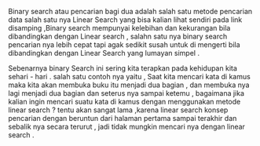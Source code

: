 Binary search atau pencarian bagi dua adalah salah satu metode pencarian data salah satu nya Linear Search yang bisa kalian lihat sendiri pada link disamping ,Binary search mempunyai kelebihan dan kekurangan bila dibandingkan dengan Linear search , salahn satu nya binary search pencarian nya lebih cepat tapi agak sedikit susah untuk di mengerti bila dibandingkan dengan Linear Search yang lumayan simpel . 

Sebenarnya binary Search ini sering kita terapkan pada kehidupan kita sehari - hari .
salah satu contoh nya yaitu , Saat kita mencari kata di kamus maka kita akan membuka buku itu menjadi dua bagian , dan membuka nya lagi menjadi dua bagian dan seterus nya sampai ketemu , bagaimana jika kalian ingin mencari suatu kata di kamus dengan menggunakan metode linear search ? tentu akan sangat lama ,karena linear search konsep pencarian dengan beruntun dari halaman pertama sampai terakhir dan sebalik nya secara terurut , jadi tidak mungkin mencari nya dengan linear search .
